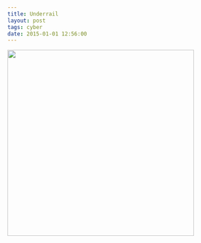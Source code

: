 ```yaml
---
title: Underrail
layout: post
tags: cyber
date: 2015-01-01 12:56:00
---
```

<img width="420" src="https://upload.wikimedia.org/wikipedia/en/1/1e/Underrail_%28video_game%29_logo.png" />
